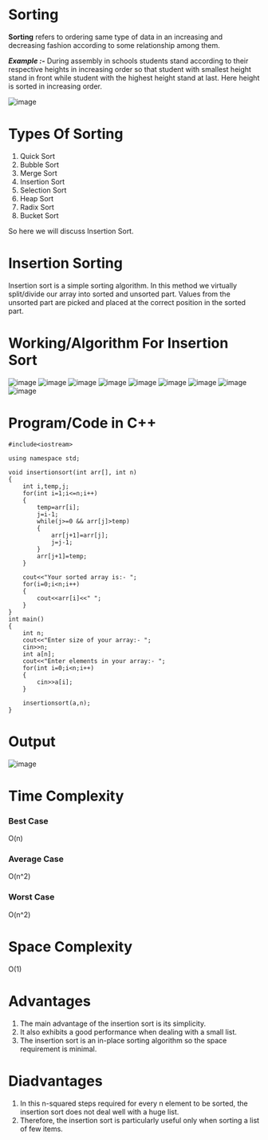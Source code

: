 # Sorting
**Sorting** refers to ordering same type of data in an increasing and decreasing fashion according to some relationship among them.

***Example :-*** During assembly in schools students stand according to their respective heights in increasing order so that student with smallest height stand in front while student with the highest height stand at last. Here height is sorted in increasing order. 

![image](https://user-images.githubusercontent.com/71928146/137345394-5fd6269c-ec5c-4e02-897a-4787856add25.png)

# Types Of Sorting
1) Quick Sort
2) Bubble Sort
3) Merge Sort
4) Insertion Sort
5) Selection Sort
6) Heap Sort
7) Radix Sort
8) Bucket Sort

So here we will discuss Insertion Sort.

# Insertion Sorting
Insertion sort is a simple sorting algorithm. In this method we virtually split/divide our array into sorted and unsorted part. Values from the unsorted part are picked and placed at the correct position in the sorted part.

# Working/Algorithm For Insertion Sort

![image](https://user-images.githubusercontent.com/71928146/139216843-237e6b3e-3524-4214-8a6b-6399a58ddd8d.png)
![image](https://user-images.githubusercontent.com/71928146/139217139-f951bb28-b5cc-4c5a-b005-f666cfa7c180.png)
![image](https://user-images.githubusercontent.com/71928146/139217377-ef1a6fff-93d1-48b9-92b5-51b8fc4a6e20.png)
![image](https://user-images.githubusercontent.com/71928146/139217516-514f4af0-fe43-412b-a138-9ab04c17ad31.png)
![image](https://user-images.githubusercontent.com/71928146/139249486-74cc00a7-8af1-4f76-83f3-1bd4e1a1549c.png)
![image](https://user-images.githubusercontent.com/71928146/139249619-ec902c42-d12a-49a1-baa7-2097dc88bac7.png)
![image](https://user-images.githubusercontent.com/71928146/139249736-5cc35596-df89-43f1-9998-5acde19920cd.png)
![image](https://user-images.githubusercontent.com/71928146/139249852-8ad83337-87ee-4901-a2af-88338411cdec.png)
![image](https://user-images.githubusercontent.com/71928146/139249962-ff6fec5e-fa9c-4149-b69b-fc8559c0e8e4.png)

# Program/Code in C++
~~~
#include<iostream>

using namespace std;

void insertionsort(int arr[], int n)
{
    int i,temp,j;
    for(int i=1;i<=n;i++)
    {
        temp=arr[i];
        j=i-1;
        while(j>=0 && arr[j]>temp)
        {
            arr[j+1]=arr[j];
            j=j-1;
        }
        arr[j+1]=temp;
    }

    cout<<"Your sorted array is:- ";
    for(i=0;i<n;i++)
    {
        cout<<arr[i]<<" ";
    }
}
int main()
{
    int n;
    cout<<"Enter size of your array:- ";
    cin>>n;
    int a[n];
    cout<<"Enter elements in your array:- ";
    for(int i=0;i<n;i++)
    {
        cin>>a[i];
    }

    insertionsort(a,n);
}
~~~

# Output

![image](https://user-images.githubusercontent.com/71928146/139271542-45b8f284-0d8e-444f-bd62-2ae8527a399a.png)

# Time Complexity
   ### Best Case
   O(n)
   ### Average Case
   O(n^2)
   ### Worst Case
   O(n^2)
  
# Space Complexity
O(1)

# Advantages
1) The main advantage of the insertion sort is its simplicity. 
2) It also exhibits a good performance when dealing with a small list.
3) The insertion sort is an in-place sorting algorithm so the space requirement is minimal.

# Diadvantages
1) In this n-squared steps required for every n element to be sorted, the insertion sort does not deal well with a huge list. 
2) Therefore, the insertion sort is particularly useful only when sorting a list of few items.
